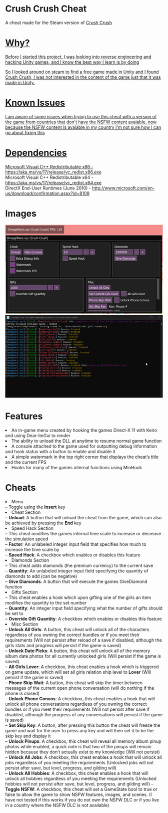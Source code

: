 # Crush Crush Cheat
A cheat made for the Steam version of  <a href="https://store.steampowered.com/app/459820/Crush_Crush/">Crush Crush

# Why?
Before I started this project, I was looking into reverse engineering and hacking Unity games, and I know the best way I learn is by doing

So I looked around on steam to find a free game made in Unity and I found Crush Crush, I was not interested in the content of the game just that it was made in Unity.

# Known Issues
I am aware of some issues when trying to use this cheat with a version of the game from countries that don't have the NSFW content avaiable, now because the NSFW content is avaiable in my country I'm not sure how I can go about fixing this

# Dependencies
Microsoft Visual C++ Redistributable x86 - https://aka.ms/vs/17/release/vc_redist.x86.exe<br>
Microsoft Visual C++ Redistributable x64 - https://aka.ms/vs/17/release/vc_redist.x64.exe<br>
DirectX End-User Runtimes (June 2010) - http://www.microsoft.com/en-us/download/confirmation.aspx?id=8109

# Images
![Picture of Menu](Images/CrushCrush_60bgNIK15l.png)
![Picture of Console](Images/CrushCrush_KjZXdt3Gr4.png)

# Features
<li  class="has-line-data"  data-line-start="8"  data-line-end="9">An in-game menu created by hooking the games Direct-X 11 with Keiro and using Dear-ImGui to render</li>

<li  class="has-line-data"  data-line-start="9"  data-line-end="10">The ability to unload the DLL at anytime to resume normal game function</li>

<li  class="has-line-data"  data-line-start="10"  data-line-end="11">A console attached to the game used for outputting debug information and hook status with a button to enable and disable it</li>

<li  class="has-line-data"  data-line-start="11"  data-line-end="12">A simple watermark in the top right corner that displays the cheat’s title and the current FPS</li>

<li  class="has-line-data"  data-line-start="12"  data-line-end="14">Hooks for many of the games internal functions using MinHook</li>

 <h1  class="code-line"  data-line-start=14  data-line-end=15  ><a  id="Cheats_14"></a>Cheats</h1>

<li  class="has-line-data"  data-line-start="11"  data-line-end="12">Menu<br>
– Toggle using the <strong>Insert</strong> key

<li  class="has-line-data"  data-line-start="11"  data-line-end="12">Cheat Section<br>
– <strong>Unload</strong>: A button that will unload the cheat from the game, which can also be achieved by pressing the <strong>End</strong> key

<li  class="has-line-data"  data-line-start="11"  data-line-end="12">Speed Hack Section<br>
– This cheat modifies the games internal time scale to increase or decrease the simulation speed<br>
– <strong>Factor</strong>: An unlabeled integer input field that specifies how much to increase the time scale by<br>
– <strong>Speed Hack</strong>: A checkbox which enables or disables this feature


<li  class="has-line-data"  data-line-start="11"  data-line-end="12">Diamonds Section<br>
– This cheat adds diamonds (the premium currency) to the current save<br>
– <strong>Quantity</strong>: An unlabeled integer input field specifying the quantity of diamonds to add (can be negative)<br>
– <strong>Give Diamonds</strong>: A button that will execute the games GiveDiamond function


<li  class="has-line-data"  data-line-start="11"  data-line-end="12">Gifts Section<br>
– This cheat enables a hook which upon gifting one of the girls an item modifies the quantity to the set number<br>
– <strong>Quantity</strong>: An integer input field specifying what the number of gifts should be set to<br>
– <strong>Override Gift Quantity</strong>: A checkbox which enables or disables this feature


<li  class="has-line-data"  data-line-start="11"  data-line-end="12">Misc Section<br>
– <strong>Unlock All Girls</strong>: A button, this cheat will unlock all of the characters regardless of you owning the correct bundles or if you meet their requirements (Will not persist after reload of a save if disabled, although the girls stats and progress will persist if the game is saved)<br>
– <strong>Unlock Date Picks</strong>: A button, this cheat will unlock all of the memory album date photos for all currently unlocked girls (Will persist if the game is saved)<br>
– <strong>All Girls Lover</strong>: A checkbox, this cheat enables a hook which is triggered on game update, which will set all girls relation ship level to <strong>Lover</strong> (Will persist if the game is saved)<br>
– <strong>Phone Skip Wait</strong>: A button, this cheat will skip the timer between messages of the current open phone conversation (will do nothing if the phone is closed)<br>
– <strong>Unlock Phone Convos</strong>: A checkbox, this cheat enables a hook that will unlock all phone conversations regardless of you owning the correct bundles or if you meet their requirements (Will not persist after save if disabled, although the progress of any conversations will persist if the game is saved)<br>
– <strong>Set Skip Key</strong>: A button, after pressing this button the cheat will freeze the game and wait for the user to press any key and will then set it to be the skip key and display it<br>
– <strong>Unlock Pinups</strong>: A checkbox, this cheat will reveal all memory album pinup photos while enabled, a quick note is that two of the pinups will remain hidden because they don’t actually exist to my knowledge (Will not persist)<br>
– <strong>Unlock All Jobs</strong>: A checkbox, this cheat enables a hook that will unlock all jobs regardless of you meeting the requirements (Unlocked jobs will not persist after save, but level, progress, and gilding will)<br>
– <strong>Unlock All Hobbies</strong>: A checkbox, this cheat enables a hook that will unlock all hobbies regardless of you meeting the requirements (Unlocked hobbies will not persist after save, but level, progress, and gilding will)
– <strong>Toggle NSFW</strong>: A checkbox, this cheat will set a GameState bool to true or false to allow the game to show NSFW features, images, and scenes. (I have not tested if this works if you do not own the NSFW DLC or if you live in a country where the NSFW DLC is not available)
